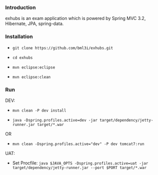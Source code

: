 ### Introduction

exhubs is an exam application which is powered by Spring MVC 3.2, Hibernate, JPA, spring-data. 


### Installation

* `git clone https://github.com/bml3i/exhubs.git`

* `cd exhubs`

* `mvn eclipse:eclipse`

* `mvn eclipse:clean`


### Run

DEV:

* `mvn clean -P dev install`

* `java -Dspring.profiles.active=dev -jar target/dependency/jetty-runner.jar target/*.war`  

OR

* `mvn clean -Dspring.profiles.active="dev" -P dev tomcat7:run`  


UAT:

* Set Procfile: `java $JAVA_OPTS -Dspring.profiles.active=uat -jar target/dependency/jetty-runner.jar --port $PORT target/*.war`

